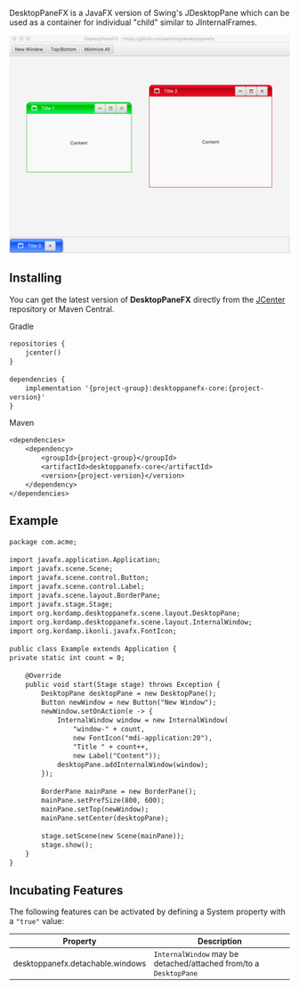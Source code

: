 DesktopPaneFX is a JavaFX version of Swing's JDesktopPane which can be used as a container for individual "child" similar to JInternalFrames.

![Screenshot](desktoppanefx.png "Screenshot")

## Installing

You can get the latest version of **DesktopPaneFX** directly from the [JCenter](https://bintray.com) repository or Maven Central.

Gradle
```
repositories {
    jcenter()
}

dependencies {
    implementation '{project-group}:desktoppanefx-core:{project-version}'
}
```

Maven
```
<dependencies>
    <dependency>
        <groupId>{project-group}</groupId>
        <artifactId>desktoppanefx-core</artifactId>
        <version>{project-version}</version>
    </dependency>
</dependencies>
```

## Example

```
package com.acme;

import javafx.application.Application;
import javafx.scene.Scene;
import javafx.scene.control.Button;
import javafx.scene.control.Label;
import javafx.scene.layout.BorderPane;
import javafx.stage.Stage;
import org.kordamp.desktoppanefx.scene.layout.DesktopPane;
import org.kordamp.desktoppanefx.scene.layout.InternalWindow;
import org.kordamp.ikonli.javafx.FontIcon;

public class Example extends Application {
private static int count = 0;

    @Override
    public void start(Stage stage) throws Exception {
        DesktopPane desktopPane = new DesktopPane();
        Button newWindow = new Button("New Window");
        newWindow.setOnAction(e -> {
            InternalWindow window = new InternalWindow(
                "window-" + count,
                new FontIcon("mdi-application:20"),
                "Title " + count++,
                new Label("Content"));
            desktopPane.addInternalWindow(window);
        });

        BorderPane mainPane = new BorderPane();
        mainPane.setPrefSize(800, 600);
        mainPane.setTop(newWindow);
        mainPane.setCenter(desktopPane);

        stage.setScene(new Scene(mainPane));
        stage.show();
    }
}
```

## Incubating Features

The following features can be activated by defining a System property with a `"true"` value:

| Property                         | Description                                                      |
|----------------------------------|------------------------------------------------------------------|
| desktoppanefx.detachable.windows | `InternalWindow` may be detached/attached from/to a `DesktopPane`|